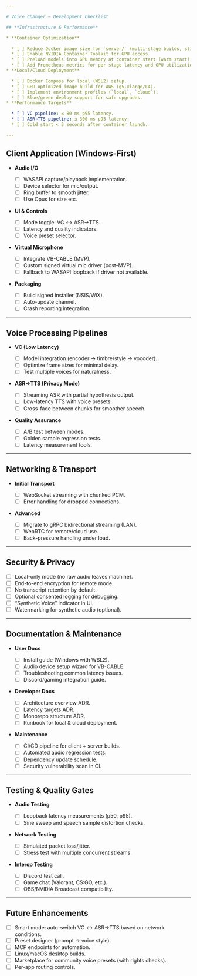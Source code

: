 ```yaml
---

# Voice Changer — Development Checklist

## **Infrastructure & Performance**

* **Container Optimization**

  * [ ] Reduce Docker image size for `server/` (multi-stage builds, slim base).
  * [ ] Enable NVIDIA Container Toolkit for GPU access.
  * [ ] Preload models into GPU memory at container start (warm start).
  * [ ] Add Prometheus metrics for per-stage latency and GPU utilization.
* **Local/Cloud Deployment**

  * [ ] Docker Compose for local (WSL2) setup.
  * [ ] GPU-optimized image build for AWS (g5.xlarge/L4).
  * [ ] Implement environment profiles (`local`, `cloud`).
  * [ ] Blue/green deploy support for safe upgrades.
* **Performance Targets**

  * [ ] VC pipeline: ≤ 80 ms p95 latency.
  * [ ] ASR→TTS pipeline: ≤ 300 ms p95 latency.
  * [ ] Cold start < 3 seconds after container launch.

---
```


## **Client Application (Windows-First)**

* **Audio I/O**

  * [ ] WASAPI capture/playback implementation.
  * [ ] Device selector for mic/output.
  * [ ] Ring buffer to smooth jitter.
  * [ ] Use Opus for size etc.
* **UI & Controls**

  * [ ] Mode toggle: VC ↔ ASR→TTS.
  * [ ] Latency and quality indicators.
  * [ ] Voice preset selector.
* **Virtual Microphone**

  * [ ] Integrate VB-CABLE (MVP).
  * [ ] Custom signed virtual mic driver (post-MVP).
  * [ ] Fallback to WASAPI loopback if driver not available.
* **Packaging**

  * [ ] Build signed installer (NSIS/WiX).
  * [ ] Auto-update channel.
  * [ ] Crash reporting integration.

---

## **Voice Processing Pipelines**

* **VC (Low Latency)**

  * [ ] Model integration (encoder → timbre/style → vocoder).
  * [ ] Optimize frame sizes for minimal delay.
  * [ ] Test multiple voices for naturalness.
* **ASR→TTS (Privacy Mode)**

  * [ ] Streaming ASR with partial hypothesis output.
  * [ ] Low-latency TTS with voice presets.
  * [ ] Cross-fade between chunks for smoother speech.
* **Quality Assurance**

  * [ ] A/B test between modes.
  * [ ] Golden sample regression tests.
  * [ ] Latency measurement tools.

---

## **Networking & Transport**

* **Initial Transport**

  * [ ] WebSocket streaming with chunked PCM.
  * [ ] Error handling for dropped connections.
* **Advanced**

  * [ ] Migrate to gRPC bidirectional streaming (LAN).
  * [ ] WebRTC for remote/cloud use.
  * [ ] Back-pressure handling under load.

---

## **Security & Privacy**

* [ ] Local-only mode (no raw audio leaves machine).
* [ ] End-to-end encryption for remote mode.
* [ ] No transcript retention by default.
* [ ] Optional consented logging for debugging.
* [ ] “Synthetic Voice” indicator in UI.
* [ ] Watermarking for synthetic audio (optional).

---

## **Documentation & Maintenance**

* **User Docs**

  * [ ] Install guide (Windows with WSL2).
  * [ ] Audio device setup wizard for VB-CABLE.
  * [ ] Troubleshooting common latency issues.
  * [ ] Discord/gaming integration guide.
* **Developer Docs**

  * [ ] Architecture overview ADR.
  * [ ] Latency targets ADR.
  * [ ] Monorepo structure ADR.
  * [ ] Runbook for local & cloud deployment.
* **Maintenance**

  * [ ] CI/CD pipeline for client + server builds.
  * [ ] Automated audio regression tests.
  * [ ] Dependency update schedule.
  * [ ] Security vulnerability scan in CI.

---

## **Testing & Quality Gates**

* **Audio Testing**

  * [ ] Loopback latency measurements (p50, p95).
  * [ ] Sine sweep and speech sample distortion checks.
* **Network Testing**

  * [ ] Simulated packet loss/jitter.
  * [ ] Stress test with multiple concurrent streams.
* **Interop Testing**

  * [ ] Discord test call.
  * [ ] Game chat (Valorant, CS\:GO, etc.).
  * [ ] OBS/NVIDIA Broadcast compatibility.

---

## **Future Enhancements**

* [ ] Smart mode: auto-switch VC ↔ ASR→TTS based on network conditions.
* [ ] Preset designer (prompt → voice style).
* [ ] MCP endpoints for automation.
* [ ] Linux/macOS desktop builds.
* [ ] Marketplace for community voice presets (with rights checks).
* [ ] Per-app routing controls.
